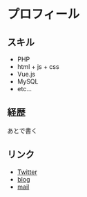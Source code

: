 # プロフィール 

## スキル
- PHP
- html + js + css
- Vue.js
- MySQL
- etc...

## 経歴

あとで書く

## リンク
- [Twitter](https://twitter.com/gennei)
- [blog](https://blog.gennei.coffee/)
- [mail](mailto:sai.gennei+github@gmail.com)
